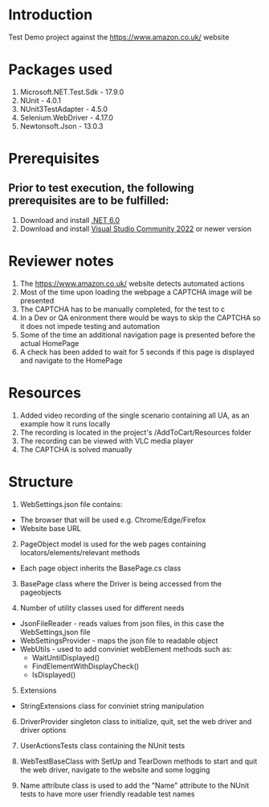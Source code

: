 # Introduction
Test Demo project against the https://www.amazon.co.uk/ website

# Packages used
1. Microsoft.NET.Test.Sdk - 17.9.0
2. NUnit                  - 4.0.1
3. NUnit3TestAdapter      - 4.5.0
4. Selenium.WebDriver     - 4.17.0
5. Newtonsoft.Json        - 13.0.3

# Prerequisites
## Prior to test execution, the following prerequisites are to be fulfilled:

1. Download and install [.NET 6.0](https://dotnet.microsoft.com/en-us/download/dotnet/6.0)
2. Download and install [Visual Studio Community 2022](https://visualstudio.microsoft.com/downloads/) or newer version

# Reviewer notes
1. The https://www.amazon.co.uk/ website detects automated actions
2. Most of the time upon loading the webpage a CAPTCHA image will be presented
3. The CAPTCHA has to be manually completed, for the test to c
4. In a Dev or QA enironment there would be ways to skip the CAPTCHA so it does not impede testing and automation
5. Some of the time an additional navigation page is presented before the actual HomePage
6. A check has been added to wait for 5 seconds if this page is displayed and navigate to the HomePage

# Resources
1. Added video recording of the single scenario containing all UA, as an example how it runs locally
2. The recording is located in the project's /AddToCart/Resources folder
3. The recording can be viewed with VLC media player
4. The CAPTCHA is solved manually

# Structure
1. WebSettings.json file contains:
*  The browser that will be used e.g. Chrome/Edge/Firefox
*  Website base URL

2. PageObject model is used for the web pages containing locators/elements/relevant methods
* Each page object inherits the BasePage.cs class

3. BasePage class where the Driver is being accessed from the pageobjects

4. Number of utility classes used for different needs 
* JsonFileReader - reads values from json files, in this case the WebSettings,json file
* WebSettingsProvider - maps the json file to readable object
* WebUtils - used to add conviniet webElement methods such as: 
	* WaitUntilDisplayed()
	* FindElementWithDisplayCheck()
	* IsDisplayed()
	
5. Extensions
* StringExtensions class for conviniet string manipulation

6. DriverProvider singleton class to initialize, quit, set the web driver and driver options

7. UserActionsTests class containing the NUnit tests

8. WebTestBaseClass with SetUp and TearDown methods to start and quit the web driver, navigate to the website and some logging

9. Name attribute class is used to add the "Name" attribute to the NUnit tests to have more user friendly readable test names